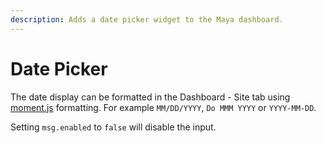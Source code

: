 ```yaml
---
description: Adds a date picker widget to the Maya dashboard.
---
```


# Date Picker

The date display can be formatted in the Dashboard - Site tab using [moment.js](https://momentjs.com/docs/#/displaying/) formatting. For example `MM/DD/YYYY`, `Do MMM YYYY` or `YYYY-MM-DD`.

Setting `msg.enabled` to `false` will disable the input.
